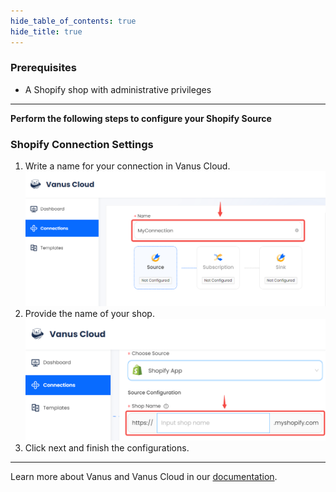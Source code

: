 ```yaml
--- 
hide_table_of_contents: true
hide_title: true
---
```


### Prerequisites

- A Shopify shop with administrative privileges

---

**Perform the following steps to configure your Shopify Source**

### Shopify Connection Settings

1. Write a name for your connection in Vanus Cloud.
   ![img.png](images/1.png)
2. Provide the name of your shop.
![](images/2.png)
3. Click next and finish the configurations.

---

Learn more about Vanus and Vanus Cloud in our [documentation](https://docs.vanus.ai).